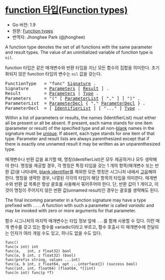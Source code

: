 # [function 타입(Function types)](#function-types)

* Go 버전: 1.9
* 원문: [Function types](https://golang.org/ref/spec#Function_types)
* 번역자: Jhonghee Park (@jhonghee)

A function type denotes the set of all functions with the same parameter and result types. The value of an uninitialized variable of function type is `nil`.

function 타입은 같은 매개변수와 반환 타입을 지닌 모든 함수의 집합을 의미한다. 초기화되지 않은 function 타입의 변수는 `nil` 값을 갖는다.

<pre>
<a id="FunctionType">FunctionType</a>   = "func" <a href="#Signature">Signature</a> .
<a id="Signature">Signature</a>      = <a href="#Parameters">Parameters</a> [ <a href="#Result">Result</a> ] .
<a id="Result">Result</a>         = <a href="#Parameters">Parameters</a> | <a href="/Types/#Type">Type</a> .
<a id="Parameters">Parameters</a>     = "(" [ <a href="#ParameterList">ParameterList</a> [ "," ] ] ")" .
<a id="ParameterList">ParameterList</a>  = <a href="#ParameterDecl">ParameterDecl</a> { "," <a href="#ParameterDecl">ParameterDecl</a> } .
<a id="ParameterDecl">ParameterDecl</a>  = [ <a href="/Declarations%20and%20scope/constant_declarations.html#IdentifierList">IdentifierList</a> ] [ "..." ] <a href="/Types/#Type">Type</a> .
</pre>

Within a list of parameters or results, the names (IdentifierList) must either all be present or all be absent. If present, each name stands for one item (parameter or result) of the specified type and all non-[blank](/Declarations%20and%20scope/blank_identifier.html) names in the signature must be [unique](/Declarations%20and%20scope/uniqueness_of_identifiers.html). If absent, each type stands for one item of that type. Parameter and result lists are always parenthesized except that if there is exactly one unnamed result it may be written as an unparenthesized type.

매개변수나 반환 값을 표기할 때, 명칭(IdentifierList)은 모두 제공하거나 모두 생략해야 한다. 명칭을 제공할 경우, 각 명칭은 특정 타입을 갖는 1 개의 항목(매개변수 또는 반환 값)을 나타내며, [blank identifier](/Declarations%20and%20scope/blank_identifier.html)를 제외한 모든 명칭은 시그니처 내에서 [고유](/Declarations%20and%20scope/uniqueness_of_identifiers.html)해야 한다. 명칭을 생략한 경우, 나열된 각각의 타입이 해당 항목의 타입을 의미한다. 매개변수와 반환 값 목록은 항상 괄호를 사용해서 묶어주어야 한다. 단, 반환 값이 1 개이고, 이것이 명칭이 주어지지 않은 반환 값(unnamed result)인 경우는 괄호를 생략해도 된다.

The final incoming parameter in a function signature may have a type prefixed with `...`. A function with such a parameter is called *variadic* and may be invoked with zero or more arguments for that parameter.

함수 시그니처의 마지막 매개변수는 타입 정보 앞에 `...`를 함께 사용할 수 있다. 이런 매개 변수를 갖고 있는 함수를 variadic이라고 부르고, 함수 호출시 이 매개변수에 전달되는 인자가 여러 개일 수도 있고, 하나도 없을 수도 있다.

```
func()
func(x int) int
func(a, _ int, z float32) bool
func(a, b int, z float32) (bool)
func(prefix string, values ...int)
func(a, b int, z float64, opt ...interface{}) (success bool)
func(int, int, float64) (float64, *[]int)
func(n int) func(p *T)
```